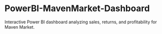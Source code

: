 # PowerBI-MavenMarket-Dashboard
Interactive Power BI dashboard analyzing sales, returns, and profitability for Maven Market.
